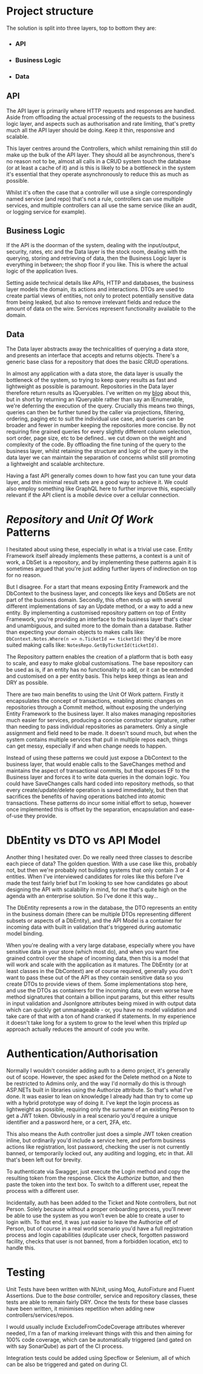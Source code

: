 # **Project structure**

The solution is split into three layers, top to bottom they are: 

- ### API

- ### Business Logic

- ### Data

  

## **API**

The API layer is primarily where HTTP requests and responses are handled. Aside from offloading the actual processing of the requests to the business logic layer, and aspects such as authorisation and rate limiting, that's pretty much all the API layer should be doing. Keep it thin, responsive and scalable.

This layer centres around the Controllers, which whilst remaining thin still do make up the bulk of the API layer. They should all be asynchronous, there's no reason not to be, almost all calls in a CRUD system touch the database (or at least a cache of it) and is this is likely to be a bottleneck in the system it's essential that they operate asynchronously to reduce this as much as possible. 

Whilst it's often the case that a controller will use a single correspondingly named service (and repo) that's not a rule, controllers can use multiple services, and multiple controllers can all use the same service (like an audit, or logging service for example).



## **Business Logic**

If the API is the doorman of the system, dealing with the input/output, security, rates, etc and the Data layer is the stock room, dealing with the querying, storing and retrieving of data, then the Business Logic layer is everything in between; the shop floor if you like. This is where the actual logic of the application lives.

Setting aside technical details like APIs, HTTP and databases, the business layer models the domain, its actions and interactions. DTOs are used to create partial views of entities, not only to protect potentially sensitive data from being leaked, but also to remove irrelevant fields and reduce the amount of data on the wire. Services represent functionality available to the domain.



## **Data**

The Data layer abstracts away the technicalities of querying a data store, and presents an interface that accepts and returns objects. There's a generic base class for a repository that does the basic CRUD operations. 

In almost any application with a data store, the data layer is usually the bottleneck of the system, so trying to keep query results as fast and lightweight as possible is paramount. Repositories in the Data layer therefore return results as IQueryables. I've written on my [blog](https://blog.davetoland.com) about this, but in short by returning an IQueryable rather than say an IEnumerable, we're deferring the execution of the query. Crucially this means two things, queries can then be further tuned by the caller via projections, filtering, ordering, paging etc to suit the individual use case, and queries can be broader and fewer in number keeping the repositories more concise. By not requiring fine grained queries for every slightly different column selection, sort order, page size, etc to be defined.. we cut down on the weight and complexity of the code. By offloading the fine tuning of the query to the business layer, whilst retaining the structure and logic of the query in the data layer we can maintain the separation of concerns whilst still promoting a lightweight and scalable architecture.

Having a fast API generally comes down to how fast you can tune your data layer, and thin minimal result sets are a good way to achieve it. We could also employ something like GraphQL here to further improve this, especially relevant if the API client is a mobile device over a cellular connection.



# ***Repository* and *Unit Of Work* Patterns**

I hesitated about using these, especially in what is a trivial use case. Entity Framework itself already implements these patterns, a context is a unit of work, a DbSet is a repository, and by implementing these patterns again it is sometimes argued that you're just adding further layers of indirection on top for no reason. 

But I disagree. For a start that means exposing Entity Framework and the DbContext to the business layer, and concepts like keys and DbSets are not part of the business domain. Secondly, this often ends up with several different implementations of say an Update method, or a way to add a new entity. By implementing a customised repository pattern on top of Entity Framework, you're providing an interface to the business layer that's clear and unambiguous, and suited more to the domain than a database. Rather than expecting your domain objects to makes calls like: `DbContext.Notes.Where(n => n.TicketId == ticketId)` they'd be more suited making calls like: `NotesRepo.GetByTicketId(ticketId)`.

The Repository pattern enables the creation of a platform that is both easy to scale, and easy to make global customisations. The base repository can be used as is, if an entity has no functionality to add, or it can be extended and customised on a per entity basis. This helps keep things as lean and DRY as possible.

There are two main benefits to using the Unit Of Work pattern. Firstly it encapsulates the concept of transactions, enabling atomic changes on repositories through a Commit method, without exposing the underlying Entity Framework to the business layer. It also makes managing repositories much easier for services, producing a concise constructor signature, rather than needing to pass individual repositories as parameters. Only a single assignment and field need to be made. It doesn't sound much, but when the system contains multiple services that pull in multiple repos each, things can get messy, especially if and when change needs to happen.  

Instead of using these patterns we could just expose a DbContext to the business layer, that would enable calls to the SaveChanges method and maintains the aspect of transactional commits, but that exposes EF to the Business layer and forces it to write data queries in the domain logic. You could have SaveChanges calls hard coded into repository methods, so that every create/update/delete operation is saved immediately, but then that sacrifices the benefits of having operations batched into atomic transactions. These patterns do incur some initial effort to setup, however once implemented this is offset by the separation, encapsulation and ease-of-use they provide.



# **DbEntity vs DTO vs API Model**

Another thing I hesitated over. Do we really need three classes to describe each piece of data? The golden question. With a use case like this, probably not, but then we're probably not building systems that only contain 3 or 4 entities. When I've interviewed candidates for roles like this before I've made the test fairly brief but I'm looking to see how candidates go about designing the API with scalability in mind, for me that's quite high on the agenda with an enterprise solution. So I've done it this way...

The DbEntity represents a row in the database, the DTO represents an entity in the business domain (there can be multiple DTOs representing different subsets or aspects of a DbEntity), and the API Model is a container for incoming data with built in validation that's triggered during automatic model binding.

When you're dealing with a very large database, especially where you have sensitive data in your store (which most do), and when you want fine grained control over the shape of incoming data, then this is a model that will work and scale with the application as it matures. The DbEntity (or at least classes in the DbContext) are of course required, generally you don't want to pass these out of the API as they contain sensitive data so you create DTOs to provide views of them. Some implementations stop here, and use the DTOs as containers for the incoming data, or even worse have method signatures that contain a billion input params, but this either results in input validation and JsonIgnore attributes being mixed in with output data which can quickly get unmanageable - or, you have no model validation and take care of that with a ton of hand cranked if statements. In my experience it doesn't take long for a system to grow to the level when this *tripled up* approach actually reduces the amount of code you write.



# **Authentication/Authorisation**

Normally I wouldn't consider adding auth to a demo project, it's generally out of scope. However, the spec asked for the Delete method on a Note to be restricted to Admins only, and the way I'd normally do this is through ASP.NETs built in libraries using the Authorize attribute. So that's what I've done. It was easier to lean on knowledge I already had than try to come up with a hybrid prototype way of doing it. I've kept the login process as lightweight as possible, requiring only the surname of an existing Person to get a JWT token. Obviously in a real scenario you'd require a unique identifier and a password here, or a cert, 2FA, etc.

This also means the Auth controller just does a simple JWT token creation inline, but ordinarily you'd include a service here, and perform business actions like registration, lost password, checking the user is not currently banned, or temporarily locked out, any auditing and logging, etc in that. All that's been left out for brevity. 

To authenticate via Swagger, just execute the Login method and copy the resulting token from the response. Click the *Authorize* button, and then paste the token into the text box. To switch to a different user, repeat the process with a different user.

Incidentally, auth has been added to the Ticket and Note controllers, but not Person. Solely because without a proper onboarding process, you'll never be able to use the system as you won't even be able to create a user to login with. To that end, it was just easier to leave the Authorize off of Person, but of course in a real world scenario you'd have a full registration process and login capabilities (duplicate user check, forgotten password facility, checks that user is not banned, from a forbidden location, etc) to handle this.



# **Testing**

Unit Tests have been written with NUnit, using Moq, AutoFixture and Fluent Assertions. Due to the *base* controller, service and repository classes, these tests are able to remain fairly DRY. Once the tests for these base classes have been written, it minimises repetition when adding new controllers/services/repos.

I would usually include ExcludeFromCodeCoverage attributes wherever needed, I'm a fan of marking irrelevant things with this and then aiming for 100% code coverage, which can be automatically triggered (and gated on with say SonarQube) as part of the CI process.

Integration tests could be added using Specflow or Selenium, all of which can be also be triggered and gated on during CI. 